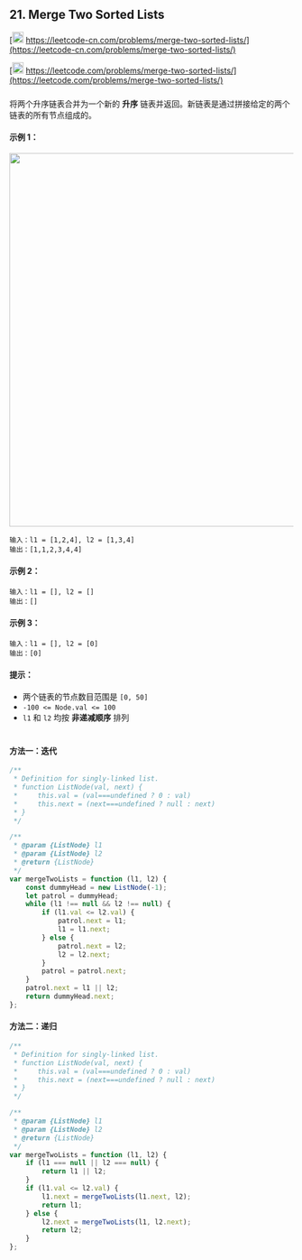 ## 21. Merge Two Sorted Lists

[<img src="https://static.leetcode-cn.com/cn-mono-assets/production/assets/logo-dark-cn.c42314a8.svg" height="20" /> https://leetcode-cn.com/problems/merge-two-sorted-lists/](https://leetcode-cn.com/problems/merge-two-sorted-lists/)

[<img src="https://assets.leetcode.com/static_assets/public/webpack_bundles/images/logo-dark.e99485d9b.svg" height="20"/> https://leetcode.com/problems/merge-two-sorted-lists/](https://leetcode.com/problems/merge-two-sorted-lists/)

###

将两个升序链表合并为一个新的 **升序** 链表并返回。新链表是通过拼接给定的两个链表的所有节点组成的。

#### 示例 1：

<img src="https://assets.leetcode.com/uploads/2020/10/03/merge_ex1.jpg" width="662" />

```
输入：l1 = [1,2,4], l2 = [1,3,4]
输出：[1,1,2,3,4,4]
```

#### 示例 2：

```
输入：l1 = [], l2 = []
输出：[]
```

#### 示例 3：

```
输入：l1 = [], l2 = [0]
输出：[0]
```

#### 提示：

-   两个链表的节点数目范围是 `[0, 50]`
-   `-100 <= Node.val <= 100`
-   `l1` 和 `l2` 均按 **非递减顺序** 排列

#

#### 方法一：迭代

```js
/**
 * Definition for singly-linked list.
 * function ListNode(val, next) {
 *     this.val = (val===undefined ? 0 : val)
 *     this.next = (next===undefined ? null : next)
 * }
 */

/**
 * @param {ListNode} l1
 * @param {ListNode} l2
 * @return {ListNode}
 */
var mergeTwoLists = function (l1, l2) {
    const dummyHead = new ListNode(-1);
    let patrol = dummyHead;
    while (l1 !== null && l2 !== null) {
        if (l1.val <= l2.val) {
            patrol.next = l1;
            l1 = l1.next;
        } else {
            patrol.next = l2;
            l2 = l2.next;
        }
        patrol = patrol.next;
    }
    patrol.next = l1 || l2;
    return dummyHead.next;
};
```

#### 方法二：递归

```js
/**
 * Definition for singly-linked list.
 * function ListNode(val, next) {
 *     this.val = (val===undefined ? 0 : val)
 *     this.next = (next===undefined ? null : next)
 * }
 */

/**
 * @param {ListNode} l1
 * @param {ListNode} l2
 * @return {ListNode}
 */
var mergeTwoLists = function (l1, l2) {
    if (l1 === null || l2 === null) {
        return l1 || l2;
    }
    if (l1.val <= l2.val) {
        l1.next = mergeTwoLists(l1.next, l2);
        return l1;
    } else {
        l2.next = mergeTwoLists(l1, l2.next);
        return l2;
    }
};
```
